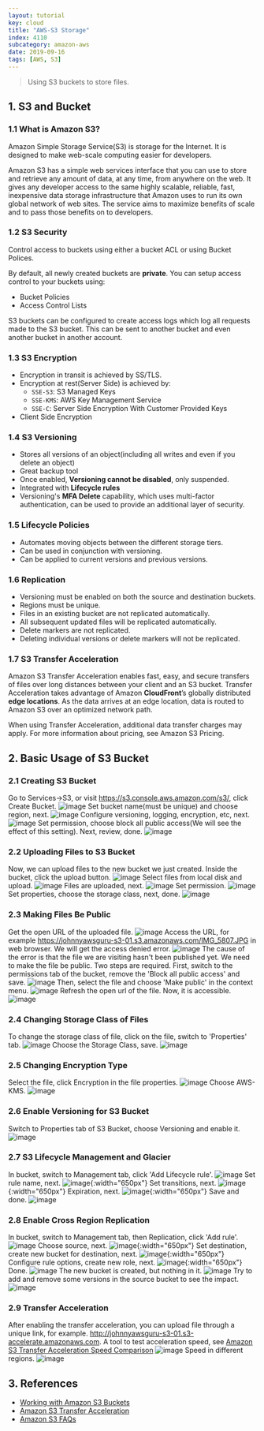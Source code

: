 ```yaml
---
layout: tutorial
key: cloud
title: "AWS-S3 Storage"
index: 4110
subcategory: amazon-aws
date: 2019-09-16
tags: [AWS, S3]
---
```


> Using S3 buckets to store files.

## 1. S3 and Bucket
### 1.1 What is Amazon S3?
Amazon Simple Storage Service(S3) is storage for the Internet. It is designed to make web-scale computing easier for developers.

Amazon S3 has a simple web services interface that you can use to store and retrieve any amount of data, at any time, from anywhere on the web. It gives any developer access to the same highly scalable, reliable, fast, inexpensive data storage infrastructure that Amazon uses to run its own global network of web sites. The service aims to maximize benefits of scale and to pass those benefits on to developers.
### 1.2 S3 Security
Control access to buckets using either a bucket ACL or using Bucket Polices.

By default, all newly created buckets are **private**. You can setup access control to your buckets using:
* Bucket Policies
* Access Control Lists

S3 buckets can be configured to create access logs which log all requests made to the S3 bucket. This can be sent to another bucket and even another bucket in another account.

### 1.3 S3 Encryption
* Encryption in transit is achieved by SS/TLS.
* Encryption at rest(Server Side) is achieved by:
  - `SSE-S3`: S3 Managed Keys
  - `SSE-KMS`: AWS Key Management Service
  - `SSE-C`: Server Side Encryption With Customer Provided Keys
* Client Side Encryption

### 1.4 S3 Versioning
* Stores all versions of an object(including all writes and even if you delete an object)
* Great backup tool
* Once enabled, **Versioning cannot be disabled**, only suspended.
* Integrated with **Lifecycle rules**
* Versioning's **MFA Delete** capability, which uses multi-factor authentication, can be used to provide an additional layer of security.

### 1.5 Lifecycle Policies
* Automates moving objects between the different storage tiers.
* Can be used in conjunction with versioning.
* Can be applied to current versions and previous versions.

### 1.6 Replication
* Versioning must be enabled on both the source and destination buckets.
* Regions must be unique.
* Files in an existing bucket are not replicated automatically.
* All subsequent updated files will be replicated automatically.
* Delete markers are not replicated.
* Deleting individual versions or delete markers will not be replicated.

### 1.7 S3 Transfer Acceleration
Amazon S3 Transfer Acceleration enables fast, easy, and secure transfers of files over long distances between your client and an S3 bucket. Transfer Acceleration takes advantage of Amazon **CloudFront**’s globally distributed **edge locations**. As the data arrives at an edge location, data is routed to Amazon S3 over an optimized network path.

When using Transfer Acceleration, additional data transfer charges may apply. For more information about pricing, see Amazon S3 Pricing.

## 2. Basic Usage of S3 Bucket
### 2.1 Creating S3 Bucket
Go to Services->S3, or visit https://s3.console.aws.amazon.com/s3/, click Create Bucket.
![image](/assets/images/cloud/4103/s3-home.png)
Set bucket name(must be unique) and choose region, next.
![image](/assets/images/cloud/4103/create-s3-bucket.png)
Configure versioning, logging, encryption, etc, next.
![image](/assets/images/cloud/4103/create-s3-bucket-config.png)
Set permission, choose block all public access(We will see the effect of this setting). Next, review, done.
![image](/assets/images/cloud/4103/create-s3-bucket-permission.png)
### 2.2 Uploading Files to S3 Bucket
Now, we can upload files to the new bucket we just created. Inside the bucket, click the upload button.
![image](/assets/images/cloud/4103/s3-bucket.png)
Select files from local disk and upload.
![image](/assets/images/cloud/4103/s3-upload.png)
Files are uploaded, next.
![image](/assets/images/cloud/4103/upload-file.png)
Set permission.
![image](/assets/images/cloud/4103/upload-file-permission.png)
Set properties, choose the storage class, next, done.
![image](/assets/images/cloud/4103/upload-file-properties.png)
### 2.3 Making Files Be Public
Get the open URL of the uploaded file.
![image](/assets/images/cloud/4103/file-link.png)
Access the URL, for example https://johnnyawsguru-s3-01.s3.amazonaws.com/IMG_5807.JPG in web browser. We will get the access denied error.
![image](/assets/images/cloud/4103/file-access-denied.png)
The cause of the error is that the file we are visiting hasn't been published yet. We need to make the file be public. Two steps are required. First, switch to the permissions tab of the bucket, remove the 'Block all public access' and save.
![image](/assets/images/cloud/4103/public-bucket.png)
Then, select the file and choose 'Make public' in the context menu.
![image](/assets/images/cloud/4103/public-file.png)
Refresh the open url of the file. Now, it is accessible.
![image](/assets/images/cloud/4103/public-file-success.png)
### 2.4 Changing Storage Class of Files
To change the storage class of file, click on the file, switch to 'Properties' tab.
![image](/assets/images/cloud/4103/change-storage-class.png)
Choose the Storage Class, save.
![image](/assets/images/cloud/4103/s3-file-storage-class.png)
### 2.5 Changing Encryption Type
Select the file, click Encryption in the file properties.
![image](/assets/images/cloud/4103/change-encryption-type.png)
Choose AWS-KMS.
![image](/assets/images/cloud/4103/change-encryption-type2.png)
### 2.6 Enable Versioning for S3 Bucket
Switch to Properties tab of S3 Bucket, choose Versioning and enable it.
![image](/assets/images/cloud/4103/s3-versioning.png)
### 2.7 S3 Lifecycle Management and Glacier
In bucket, switch to Management tab, click 'Add Lifecycle rule'.
![image](/assets/images/cloud/4103/s3-lifecycle-management.png)
Set rule name, next.
![image](/assets/images/cloud/4103/create-lifecycle-rule-1.png){:width="650px"}
Set transitions, next.
![image](/assets/images/cloud/4103/create-lifecycle-rule-transitions.png){:width="650px"}
Expiration, next.
![image](/assets/images/cloud/4103/create-lifecycle-rule-expiration.png){:width="650px"}
Save and done.
![image](/assets/images/cloud/4103/create-lifecycle-rule-done.png)
### 2.8 Enable Cross Region Replication
In bucket, switch to Management tab, then Replication, click 'Add rule'.
![image](/assets/images/cloud/4103/s3-replication.png)
Choose source, next.
![image](/assets/images/cloud/4103/create-replication-rule-source.png){:width="650px"}
Set destination, create new bucket for destination, next.
![image](/assets/images/cloud/4103/create-replication-rule-destination.png){:width="650px"}
Configure rule options, create new role, next.
![image](/assets/images/cloud/4103/create-replication-rule-role.png){:width="650px"}
Done.
![image](/assets/images/cloud/4103/create-replication-rule-done.png)
The new bucket is created, but nothing in it.
![image](/assets/images/cloud/4103/new-replication-bucket.png)
Try to add and remove some versions in the source bucket to see the impact.
![image](/assets/images/cloud/4103/new-replication-bucket-replicated.png)
### 2.9 Transfer Acceleration
After enabling the transfer acceleration, you can upload file through a unique link, for example.
http://johnnyawsguru-s3-01.s3-accelerate.amazonaws.com. A tool to test acceleration speed, see [Amazon S3 Transfer Acceleration Speed Comparison](https://s3-accelerate-speedtest.s3-accelerate.amazonaws.com/en/accelerate-speed-comparsion.html)
![image](/assets/images/cloud/4103/transfer-acceleration-speed-comparison.png)
Speed in different regions.
![image](/assets/images/cloud/4103/transfer-acceleration-speed-comparison2.png)

## 3. References
* [Working with Amazon S3 Buckets](https://docs.aws.amazon.com/AmazonS3/latest/dev/UsingBucket.html)
* [Amazon S3 Transfer Acceleration](https://docs.aws.amazon.com/AmazonS3/latest/dev/transfer-acceleration.html)
* [Amazon S3 FAQs](https://aws.amazon.com/s3/faqs/)
